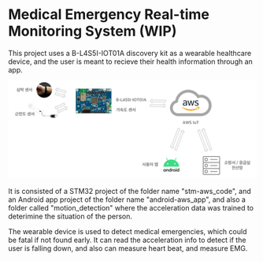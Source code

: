 # Medical Emergency Real-time Monitoring System (WIP)

This project uses a B-L4S5I-IOT01A discovery kit as a wearable healthcare device, and the user is meant to recieve their health information through an app.

![Project Structure](시스템%20구성도%202.png?raw=true)

It is consisted of a STM32 project of the folder name "stm-aws_code", and an Android app project of the folder name "android-aws_app", and also a folder called "motion_detection" where the acceleration data was trained to deterimine the situation of the person.

The wearable device is used to detect medical emergencies, which could be fatal if not found early. It can read the acceleration info to detect if the user is falling down, and also can measure heart beat, and measure EMG.
